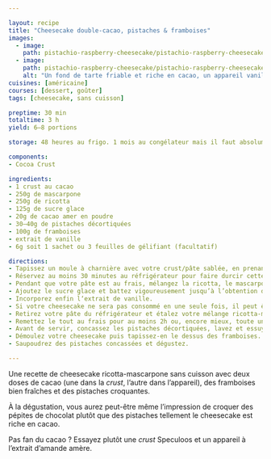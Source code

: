 ```yaml
---

layout: recipe
title: "Cheesecake double-cacao, pistaches & framboises"
images:
  - image:
    path: pistachio-raspberry-cheesecake/pistachio-raspberry-cheesecake-1.jpg
  - image:
    path: pistachio-raspberry-cheesecake/pistachio-raspberry-cheesecake-2.jpg
    alt: "Un fond de tarte friable et riche en cacao, un appareil vanille-cacao bien onctueux, des framboises qui se dégorgent sous la dent et des pistaches pour amener du croquant."
cuisines: [américaine]
courses: [dessert, goûter]
tags: [cheesecake, sans cuisson]

preptime: 30 min
totaltime: 3 h
yield: 6–8 portions

storage: 48 heures au frigo. 1 mois au congélateur mais il faut absolument faire prendre le cheesecake au réfrigérateur avant, on ne peut pas le mettre directement au congélateur.

components:
- Cocoa Crust

ingredients:
- 1 crust au cacao
- 250g de mascarpone
- 250g de ricotta
- 125g de sucre glace
- 20g de cacao amer en poudre
- 30–40g de pistaches décortiquées
- 100g de framboises
- extrait de vanille
- 6g soit 1 sachet ou 3 feuilles de gélifiant (facultatif)

directions:
- Tapissez un moule à charnière avec votre crust/pâte sablée, en prenant bien soin de la presser et tasser pour que celle-ci soit compacte et solide après refroidissement.
- Réservez au moins 30 minutes au réfrigérateur pour faire durcir cette base.
- Pendant que votre pâte est au frais, mélangez la ricotta, le mascarpone, et le cacao amer en poudre jusqu’à sa complète intégration. 
- Ajoutez le sucre glace et battez vigoureusement jusqu’à l’obtention d’un appareil bien lisse et aérien.
- Incorporez enfin l‘extrait de vanille.
- Si votre cheesecake ne sera pas consommé en une seule fois, il peut être utile d’ajouter un gélifiant pour assurer sa tenue une fois démoulé, surtout qu’on va ajouter du poids par dessus.
- Retirez votre pâte du réfrigérateur et étalez votre mélange ricotta-mascarpone sur la pâte.
- Remettez le tout au frais pour au moins 2h ou, encore mieux, toute une nuit.
- Avant de servir, concassez les pistaches décortiquées, lavez et essuyez vos framboises
- Démoulez votre cheesecake puis tapissez-en le dessus des framboises. 
- Saupoudrez des pistaches concassées et dégustez.

---
```


Une recette de cheesecake ricotta-mascarpone sans cuisson avec deux doses de cacao (une dans la <i lang="en">crust</i>, l’autre dans l’appareil), des framboises bien fraîches et des pistaches croquantes.

À la dégustation, vous aurez peut-être même l’impression de croquer des pépites de chocolat plutôt que des pistaches tellement le cheesecake est riche en cacao.

Pas fan du cacao&nbsp;? Essayez plutôt une <i lang="en">crust</i> Speculoos et un appareil à l’extrait d’amande amère.